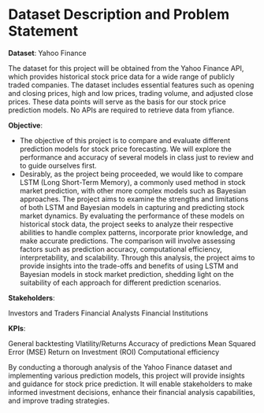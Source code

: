 # Dataset Description and Problem Statement

**Dataset**: Yahoo Finance

The dataset for this project will be obtained from the Yahoo Finance API, which provides historical stock price data for a wide range of publicly traded companies. The dataset includes essential features such as opening and closing prices, high and low prices, trading volume, and adjusted close prices. These data points will serve as the basis for our stock price prediction models. No APIs are required to retrieve data from yfiance. 

**Objective**:

- The objective of this project is to compare and evaluate different prediction models for stock price forecasting. We will explore the performance and accuracy of several models in class just to review and to guide ourselves first. 
- Desirably, as the project being proceeded, we would like to compare LSTM (Long Short-Term Memory), a commonly used method in stock market prediction, with other more complex models such as Bayesian approaches. The project aims to examine the strengths and limitations of both LSTM and Bayesian models in capturing and predicting stock market dynamics. By evaluating the performance of these models on historical stock data, the project seeks to analyze their respective abilities to handle complex patterns, incorporate prior knowledge, and make accurate predictions. The comparison will involve assessing factors such as prediction accuracy, computational efficiency, interpretability, and scalability. Through this analysis, the project aims to provide insights into the trade-offs and benefits of using LSTM and Bayesian models in stock market prediction, shedding light on the suitability of each approach for different prediction scenarios.

**Stakeholders**:

Investors and Traders
Financial Analysts
Financial Institutions

**KPIs**:

General backtesting 
Vlatility/Returns 
Accuracy of predictions 
Mean Squared Error (MSE)
Return on Investment (ROI)
Computational efficiency

By conducting a thorough analysis of the Yahoo Finance dataset and implementing various prediction models, this project will provide insights and guidance for stock price prediction. It will enable stakeholders to make informed investment decisions, enhance their financial analysis capabilities, and improve trading strategies.

